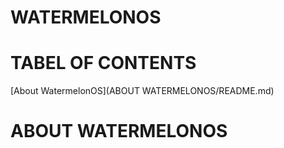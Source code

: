 # WATERMELONOS

# TABEL OF CONTENTS
[About WatermelonOS](ABOUT WATERMELONOS/README.md)
# ABOUT WATERMELONOS
